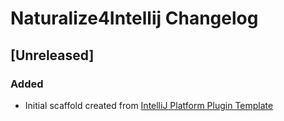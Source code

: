 <!-- Keep a Changelog guide -> https://keepachangelog.com -->

# Naturalize4Intellij Changelog

## [Unreleased]
### Added
- Initial scaffold created from [IntelliJ Platform Plugin Template](https://github.com/JetBrains/intellij-platform-plugin-template)
